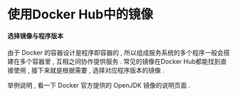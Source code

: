 # 使用Docker Hub中的镜像

#### 选择镜像与程序版本

由于 Docker 的容器设计是程序即容器的 , 所以组成服务系统的多个程序一般会搭建在多个容器里 , 互相之间协作提供服务 . 常见的镜像在Docker Hub都能找到直接使用 , 接下来就是根据需要 , 选择对应程序版本的镜像 . 

举例说明 , 看一下 Docker 官方提供的 OpenJDK 镜像的说明页面 . 



